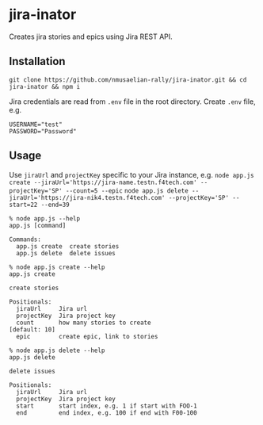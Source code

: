 # jira-inator

Creates jira stories and epics using Jira REST API.

## Installation

`git clone https://github.com/nmusaelian-rally/jira-inator.git && cd jira-inator && npm i`

Jira credentials are read from `.env` file in the root directory. Create `.env` file, e.g.
```
USERNAME="test"
PASSWORD="Password"
```

## Usage

Use `jiraUrl` and `projectKey` specific to your Jira instance, e.g.
```node app.js create --jiraUrl='https://jira-name.testn.f4tech.com' --projectKey='SP' --count=5 --epic```
```node app.js delete --jiraUrl='https://jira-nik4.testn.f4tech.com' --projectKey='SP' --start=22 --end=39```


```
% node app.js --help
app.js [command]

Commands:
  app.js create  create stories
  app.js delete  delete issues

% node app.js create --help
app.js create

create stories

Positionals:
  jiraUrl     Jira url
  projectKey  Jira project key
  count       how many stories to create                           [default: 10]
  epic        create epic, link to stories

% node app.js delete --help
app.js delete

delete issues

Positionals:
  jiraUrl     Jira url
  projectKey  Jira project key
  start       start index, e.g. 1 if start with FOO-1
  end         end index, e.g. 100 if end with F00-100

```